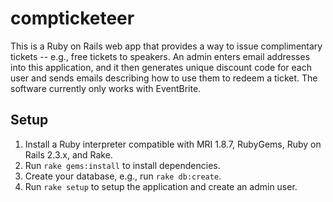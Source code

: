 compticketeer
=============

This is a Ruby on Rails web app that provides a way to issue complimentary tickets -- e.g., free tickets to speakers. An admin enters email addresses into this application, and it then generates unique discount code for each user and sends emails describing how to use them to redeem a ticket. The software currently only works with EventBrite.

Setup
-----

1. Install a Ruby interpreter compatible with MRI 1.8.7, RubyGems, Ruby on Rails 2.3.x, and Rake.
2. Run `rake gems:install` to install dependencies.
3. Create your database, e.g., run `rake db:create`.
4. Run `rake setup` to setup the application and create an admin user.
